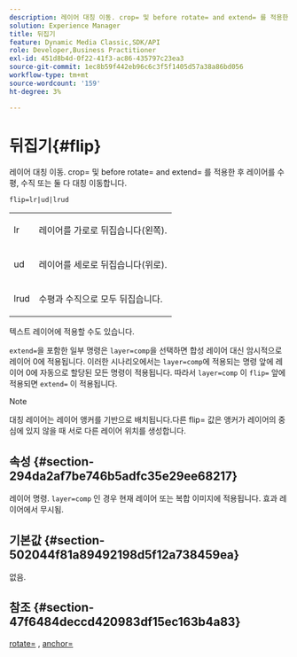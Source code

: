 ```yaml
---
description: 레이어 대칭 이동. crop= 및 before rotate= and extend= 를 적용한 후 레이어를 수평, 수직 또는 둘 다 대칭 이동합니다.
solution: Experience Manager
title: 뒤집기
feature: Dynamic Media Classic,SDK/API
role: Developer,Business Practitioner
exl-id: 451d8b4d-0f22-41f3-ac86-435797c23ea3
source-git-commit: 1ec8b59f442eb96c6c3f5f1405d57a38a86bd056
workflow-type: tm+mt
source-wordcount: '159'
ht-degree: 3%

---
```


# 뒤집기{#flip}

레이어 대칭 이동. crop= 및 before rotate= and extend= 를 적용한 후 레이어를 수평, 수직 또는 둘 다 대칭 이동합니다.

`flip=lr|ud|lrud`

<table id="simpletable_072CA0E24B7146D48AEFD70E51E849C2"> 
 <tr class="strow"> 
  <td class="stentry"> <p> <span class="codeph"> lr  </span> </p> </td> 
  <td class="stentry"> <p>레이어를 가로로 뒤집습니다(왼쪽). </p> </td> 
 </tr> 
 <tr class="strow"> 
  <td class="stentry"> <p> <span class="codeph"> ud  </span> </p> </td> 
  <td class="stentry"> <p>레이어를 세로로 뒤집습니다(위로). </p> </td> 
 </tr> 
 <tr class="strow"> 
  <td class="stentry"> <p> <span class="codeph"> lrud  </span> </p> </td> 
  <td class="stentry"> <p>수평과 수직으로 모두 뒤집습니다. </p> </td> 
 </tr> 
</table>

텍스트 레이어에 적용할 수도 있습니다.

`extend=`을 포함한 일부 명령은 `layer=comp`을 선택하면 합성 레이어 대신 암시적으로 레이어 0에 적용됩니다. 이러한 시나리오에서는 `layer=comp`에 적용되는 명령 앞에 레이어 0에 자동으로 할당된 모든 명령이 적용됩니다. 따라서 `layer=comp` 이 `flip=` 앞에 적용되면 `extend=` 이 적용됩니다.

>[!NOTE]
>
>대칭 레이어는 레이어 앵커를 기반으로 배치됩니다.다른 flip= 값은 앵커가 레이어의 중심에 있지 않을 때 서로 다른 레이어 위치를 생성합니다.

## 속성 {#section-294da2af7be746b5adfc35e29ee68217}

레이어 명령. `layer=comp` 인 경우 현재 레이어 또는 복합 이미지에 적용됩니다. 효과 레이어에서 무시됨.

## 기본값 {#section-502044f81a89492198d5f12a738459ea}

없음.

## 참조 {#section-47f6484deccd420983df15ec163b4a83}

[rotate=](../../../../../is-api/http-ref/image-serving-api-ref/c-http-protocol-reference/c-command-reference/r-rotate.md#reference-12abb086635546ec9ec2e1a793dc1096) ,  [anchor=](../../../../../is-api/http-ref/image-serving-api-ref/c-http-protocol-reference/c-command-reference/r-anchor.md#reference-6661e548ab284b82828d8d94c8ddeb7c)
